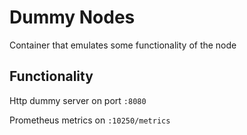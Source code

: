 # Dummy Nodes
Container that emulates some functionality of the node

## Functionality 
Http dummy server on port `:8080`

Prometheus metrics on `:10250/metrics`

